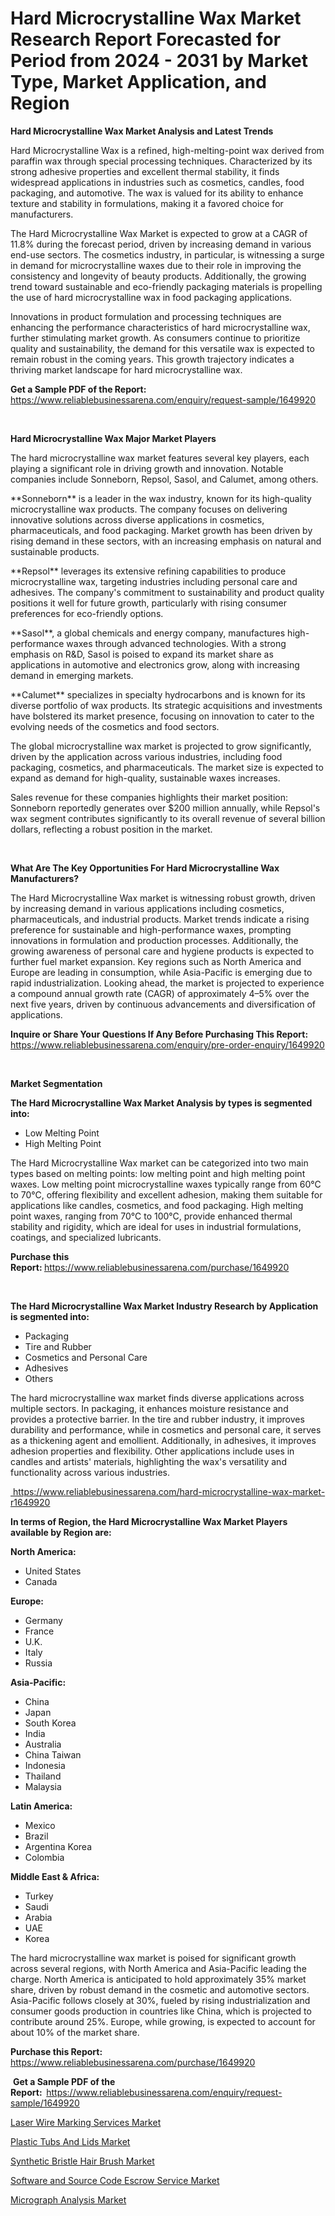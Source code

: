 <p><h1>Hard Microcrystalline Wax Market Research Report Forecasted for Period from 2024 -  2031 by Market Type, Market Application, and Region</h1></p><p><strong>Hard Microcrystalline Wax Market Analysis and Latest Trends</strong></p>
<p><p>Hard Microcrystalline Wax is a refined, high-melting-point wax derived from paraffin wax through special processing techniques. Characterized by its strong adhesive properties and excellent thermal stability, it finds widespread applications in industries such as cosmetics, candles, food packaging, and automotive. The wax is valued for its ability to enhance texture and stability in formulations, making it a favored choice for manufacturers.</p><p>The Hard Microcrystalline Wax Market is expected to grow at a CAGR of 11.8% during the forecast period, driven by increasing demand in various end-use sectors. The cosmetics industry, in particular, is witnessing a surge in demand for microcrystalline waxes due to their role in improving the consistency and longevity of beauty products. Additionally, the growing trend toward sustainable and eco-friendly packaging materials is propelling the use of hard microcrystalline wax in food packaging applications.</p><p>Innovations in product formulation and processing techniques are enhancing the performance characteristics of hard microcrystalline wax, further stimulating market growth. As consumers continue to prioritize quality and sustainability, the demand for this versatile wax is expected to remain robust in the coming years. This growth trajectory indicates a thriving market landscape for hard microcrystalline wax.</p></p>
<p><strong>Get a Sample PDF of the Report:&nbsp;</strong> <a href="https://www.reliablebusinessarena.com/enquiry/request-sample/1649920?utm_campaign=1286&utm_medium=2&utm_source=Github&utm_content=ia&utm_term=26092024&utm_id=hard-microcrystalline-wax">https://www.reliablebusinessarena.com/enquiry/request-sample/1649920</a></p>
<p>&nbsp;</p>
<p><strong>Hard Microcrystalline Wax Major Market Players</strong></p>
<p><p>The hard microcrystalline wax market features several key players, each playing a significant role in driving growth and innovation. Notable companies include Sonneborn, Repsol, Sasol, and Calumet, among others.</p><p>**Sonneborn** is a leader in the wax industry, known for its high-quality microcrystalline wax products. The company focuses on delivering innovative solutions across diverse applications in cosmetics, pharmaceuticals, and food packaging. Market growth has been driven by rising demand in these sectors, with an increasing emphasis on natural and sustainable products.</p><p>**Repsol** leverages its extensive refining capabilities to produce microcrystalline wax, targeting industries including personal care and adhesives. The company's commitment to sustainability and product quality positions it well for future growth, particularly with rising consumer preferences for eco-friendly options.</p><p>**Sasol**, a global chemicals and energy company, manufactures high-performance waxes through advanced technologies. With a strong emphasis on R&D, Sasol is poised to expand its market share as applications in automotive and electronics grow, along with increasing demand in emerging markets.</p><p>**Calumet** specializes in specialty hydrocarbons and is known for its diverse portfolio of wax products. Its strategic acquisitions and investments have bolstered its market presence, focusing on innovation to cater to the evolving needs of the cosmetics and food sectors.</p><p>The global microcrystalline wax market is projected to grow significantly, driven by the application across various industries, including food packaging, cosmetics, and pharmaceuticals. The market size is expected to expand as demand for high-quality, sustainable waxes increases.</p><p>Sales revenue for these companies highlights their market position: Sonneborn reportedly generates over $200 million annually, while Repsol's wax segment contributes significantly to its overall revenue of several billion dollars, reflecting a robust position in the market.</p></p>
<p>&nbsp;</p>
<p><strong>What Are The Key Opportunities For Hard Microcrystalline Wax Manufacturers?</strong></p>
<p><p>The Hard Microcrystalline Wax market is witnessing robust growth, driven by increasing demand in various applications including cosmetics, pharmaceuticals, and industrial products. Market trends indicate a rising preference for sustainable and high-performance waxes, prompting innovations in formulation and production processes. Additionally, the growing awareness of personal care and hygiene products is expected to further fuel market expansion. Key regions such as North America and Europe are leading in consumption, while Asia-Pacific is emerging due to rapid industrialization. Looking ahead, the market is projected to experience a compound annual growth rate (CAGR) of approximately 4–5% over the next five years, driven by continuous advancements and diversification of applications.</p></p>
<p><strong>Inquire or Share Your Questions If Any Before Purchasing This Report:</strong> <a href="https://www.reliablebusinessarena.com/enquiry/pre-order-enquiry/1649920?utm_campaign=1286&utm_medium=2&utm_source=Github&utm_content=ia&utm_term=26092024&utm_id=hard-microcrystalline-wax">https://www.reliablebusinessarena.com/enquiry/pre-order-enquiry/1649920</a></p>
<p>&nbsp;</p>
<p><strong>Market Segmentation</strong></p>
<p><strong>The Hard Microcrystalline Wax Market Analysis by types is segmented into:</strong></p>
<p><ul><li>Low Melting Point</li><li>High Melting Point</li></ul></p>
<p><p>The Hard Microcrystalline Wax market can be categorized into two main types based on melting points: low melting point and high melting point waxes. Low melting point microcrystalline waxes typically range from 60°C to 70°C, offering flexibility and excellent adhesion, making them suitable for applications like candles, cosmetics, and food packaging. High melting point waxes, ranging from 70°C to 100°C, provide enhanced thermal stability and rigidity, which are ideal for uses in industrial formulations, coatings, and specialized lubricants.</p></p>
<p><strong>Purchase this Report:&nbsp;</strong><a href="https://www.reliablebusinessarena.com/purchase/1649920?utm_campaign=1286&utm_medium=2&utm_source=Github&utm_content=ia&utm_term=26092024&utm_id=hard-microcrystalline-wax">https://www.reliablebusinessarena.com/purchase/1649920</a></p>
<p>&nbsp;</p>
<p><strong>The Hard Microcrystalline Wax Market Industry Research by Application is segmented into:</strong></p>
<p><ul><li>Packaging</li><li>Tire and Rubber</li><li>Cosmetics and Personal Care</li><li>Adhesives</li><li>Others</li></ul></p>
<p><p>The hard microcrystalline wax market finds diverse applications across multiple sectors. In packaging, it enhances moisture resistance and provides a protective barrier. In the tire and rubber industry, it improves durability and performance, while in cosmetics and personal care, it serves as a thickening agent and emollient. Additionally, in adhesives, it improves adhesion properties and flexibility. Other applications include uses in candles and artists' materials, highlighting the wax's versatility and functionality across various industries.</p></p>
<p><a href="https://www.reliablebusinessarena.com/hard-microcrystalline-wax-market-r1649920?utm_campaign=1286&utm_medium=2&utm_source=Github&utm_content=ia&utm_term=26092024&utm_id=hard-microcrystalline-wax">&nbsp;https://www.reliablebusinessarena.com/hard-microcrystalline-wax-market-r1649920</a></p>
<p><strong>In terms of Region, the Hard Microcrystalline Wax Market Players available by Region are:</strong></p>
<p>
    <p> <strong> North America: </strong>
        <ul>
            <li>United States</li>
            <li>Canada</li>
        </ul>
        </p> 
    <p> <strong> Europe: </strong>
        <ul>
            <li>Germany</li>
            <li>France</li>
            <li>U.K.</li>
            <li>Italy</li>
            <li>Russia</li>
        </ul>
        </p> 
    <p> <strong> Asia-Pacific: </strong>
        <ul>
            <li>China</li>
            <li>Japan</li>
            <li>South Korea</li>
            <li>India</li>
            <li>Australia</li>
            <li>China Taiwan</li>
            <li>Indonesia</li>
            <li>Thailand</li>
            <li>Malaysia</li>
        </ul>
        </p> 
    <p> <strong> Latin America: </strong>
        <ul>
            <li>Mexico</li>
            <li>Brazil</li>
            <li>Argentina Korea</li>
            <li>Colombia</li>
        </ul>
        </p> 
    <p> <strong> Middle East & Africa: </strong>
        <ul>
            <li>Turkey</li>
            <li>Saudi</li>
            <li>Arabia</li>
            <li>UAE</li>
            <li>Korea</li>
        </ul>
    </p>
    </p>
<p><p>The hard microcrystalline wax market is poised for significant growth across several regions, with North America and Asia-Pacific leading the charge. North America is anticipated to hold approximately 35% market share, driven by robust demand in the cosmetic and automotive sectors. Asia-Pacific follows closely at 30%, fueled by rising industrialization and consumer goods production in countries like China, which is projected to contribute around 25%. Europe, while growing, is expected to account for about 10% of the market share.</p></p>
<p><strong>Purchase this Report: </strong><a href="https://www.reliablebusinessarena.com/purchase/1649920?utm_campaign=1286&utm_medium=2&utm_source=Github&utm_content=ia&utm_term=26092024&utm_id=hard-microcrystalline-wax">https://www.reliablebusinessarena.com/purchase/1649920</a></p>
<p>&nbsp;<strong>Get a Sample PDF of the Report:&nbsp;&nbsp;</strong><a href="https://www.reliablebusinessarena.com/enquiry/request-sample/1649920?utm_campaign=1286&utm_medium=2&utm_source=Github&utm_content=ia&utm_term=26092024&utm_id=hard-microcrystalline-wax">https://www.reliablebusinessarena.com/enquiry/request-sample/1649920</a></p>
<p><strong></strong></p>
<p><p><a href="https://www.linkedin.com/pulse/laser-wire-marking-services-market-overview-regional-od16e?trackingId=3vge7uMeSaiETGoaaBclKw%3D%3D&utm_campaign=1286&utm_medium=2&utm_source=Github&utm_content=ia&utm_term=26092024&utm_id=hard-microcrystalline-wax">Laser Wire Marking Services Market</a></p><p><a href="https://issuu.com/reportprime-2/docs/plastic-tubs-and-lids-market-size-2_d46cacbf3eb4f4?utm_campaign=1286&utm_medium=2&utm_source=Github&utm_content=ia&utm_term=26092024&utm_id=hard-microcrystalline-wax">Plastic Tubs And Lids Market</a></p><p><a href="https://issuu.com/reportprime-2/docs/synthetic-bristle-hair-brush-market_079b7dc5876297?utm_campaign=1286&utm_medium=2&utm_source=Github&utm_content=ia&utm_term=26092024&utm_id=hard-microcrystalline-wax">Synthetic Bristle Hair Brush Market</a></p><p><a href="https://github.com/luckyshygirl/Market-Research-Report-List-6/blob/main/software-and-source-code-escrow-service-market.md?utm_campaign=1286&utm_medium=2&utm_source=Github&utm_content=ia&utm_term=26092024&utm_id=hard-microcrystalline-wax">Software and Source Code Escrow Service Market</a></p><p><a href="https://www.linkedin.com/pulse/micrograph-analysis-market-outlook-complete-industry-2024-it98f?utm_campaign=1286&utm_medium=2&utm_source=Github&utm_content=ia&utm_term=26092024&utm_id=hard-microcrystalline-wax">Micrograph Analysis Market</a></p></p>